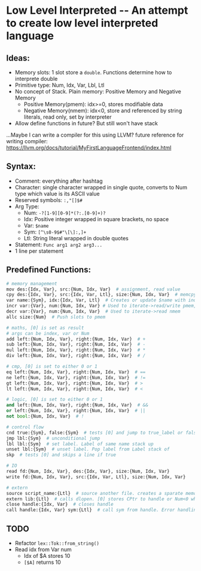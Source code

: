 # Low Level Interpreted -- An attempt to create low level interpreted language

## Ideas:

- Memory slots: 1 slot store a `double`. Functions determine how to interprete double
- Primitive type: Num, Idx, Var, Lbl, Ltl
- No concept of Stack. Plain memory: Positive Memory and Negative Memory
    - Positive Memory(pmem): idx>=0, stores modifiable data
    - Negative Memory(nmem): idx<0, store and referenced by string literals, read only, set by interpreter
- Allow define functions in future? But still won't have stack

...Maybe I can write a compiler for this using LLVM?
future reference for writing compiler: https://llvm.org/docs/tutorial/MyFirstLanguageFrontend/index.html

## Syntax:

- Comment: everything after hashtag
- Character: single character wrapped in single quote, converts to Num type which value is its ASCII value
- Reserved symbols: `:,"[]$#`
- Arg Type:
    - Num: `-?[1-9][0-9]*(?:.[0-9]+)?`
    - Idx: Positive integer wrapped in square brackets, no space
    - Var: `$name`
    - Sym: `[^\s0-9$#"\[\]:,]+`
    - Ltl: String literal wrapped in double quotes
- Statement: `Func arg1 arg2 arg3...`
- 1 line per statement
 
## Predefined Functions:

```Python
# memory management
mov des:{Idx, Var}, src:{Num, Idx, Var}  # assignment, read value
cpy des:{Idx, Var}, src:{Idx, Var, Ltl}, size:{Num, Idx, Var}  # memcpy. When src = Ltl, a new ltl is created and its idx is used as src idx
var name:{Sym}, idx:{Idx, Var, Ltl}  # Creates or update $name with index = idx
incr var:{Var}, num:{Num, Idx, Var} # Used to iterate->read/write pmem, potentially can be used to do stack operations
decr var:{Var}, num:{Num, Idx, Var}  # Used to iterate->read nmem
allc size:{Num}  # Push slots to pmem

# maths, [0] is set as result
# args can be index, var or Num
add left:{Num, Idx, Var}, right:{Num, Idx, Var}  # +
sub left:{Num, Idx, Var}, right:{Num, Idx, Var}  # -
mul left:{Num, Idx, Var}, right:{Num, Idx, Var}  # *
div left:{Num, Idx, Var}, right:{Num, Idx, Var}  # /

# cmp, [0] is set to either 0 or 1
eq left:{Num, Idx, Var}, right:{Num, Idx, Var}  # ==
ne left:{Num, Idx, Var}, right:{Num, Idx, Var}  # !=
gt left:{Num, Idx, Var}, right:{Num, Idx, Var}  # >
lt left:{Num, Idx, Var}, right:{Num, Idx, Var}  # <

# logic, [0] is set to either 0 or 1
and left:{Num, Idx, Var}, right:{Num, Idx, Var}  # &&
or left:{Num, Idx, Var}, right:{Num, Idx, Var}  # ||
not bool:{Num, Idx, Var}  # !

# control flow
cnd true:{Sym}, false:{Sym}  # tests [0] and jump to true_label or false_label. can accept _ as placeholder
jmp lbl:{Sym}  # unconditional jump
lbl lbl:{Sym}  # set label. Label of same name stack up
unset lbl:{Sym}  # unset label. Pop label from Label stack of 
skp  # tests [0] and skips a line if true

# IO
read fd:{Num, Idx, Var}, des:{Idx, Var}, size:{Num, Idx, Var}
write fd:{Num, Idx, Var}, src:{Idx, Var, Ltl}, size:{Num, Idx, Var}

# extern
source script_name:{Ltl}  # source another file. creates a sparate memory map
extern lib:{Ltl}  # calls dlopen. [0] stores CPtr to handle or Num<0 when failure. [1] set to start of Null-ended error msg. Msg length < 999
close handle:{Idx, Var}  # closes handle
call handle:{Idx, Var} sym:{Ltl}  # call sym from handle. Error handling same as etn
```

## TODO
- Refactor `lex::Tok::from_string()`
- Read idx from Var num
    - Idx of $A stores 10
    - `[$A]` returns 10

